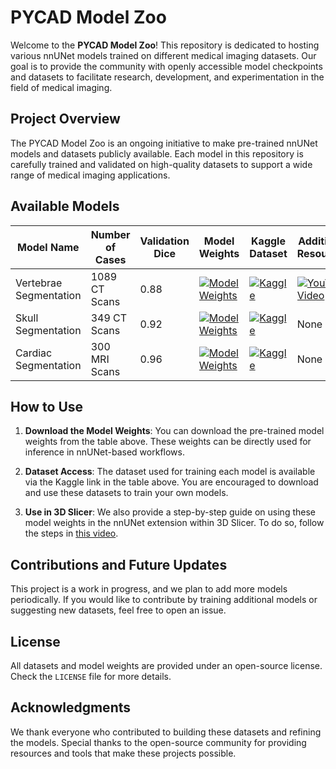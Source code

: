 # PYCAD Model Zoo

Welcome to the **PYCAD Model Zoo**! This repository is dedicated to hosting various nnUNet models trained on different medical imaging datasets. Our goal is to provide the community with openly accessible model checkpoints and datasets to facilitate research, development, and experimentation in the field of medical imaging.

## Project Overview

The PYCAD Model Zoo is an ongoing initiative to make pre-trained nnUNet models and datasets publicly available. Each model in this repository is carefully trained and validated on high-quality datasets to support a wide range of medical imaging applications.

## Available Models

| Model Name                | Number of Cases | Validation Dice | Model Weights | Kaggle Dataset | Additional Resources |
|---------------------------|-----------------|-----------------|----------------|-----------------|----------------------|
| Vertebrae Segmentation    | 1089 CT Scans    | 0.88            | [![Model Weights](https://img.shields.io/badge/Model_Weights-Download-brightgreen)](https://github.com/pycadd/pycad-model-zoo/releases/download/v0.0.1/spine.zip) | [![Kaggle](https://img.shields.io/badge/Dataset-Kaggle-blue)](https://www.kaggle.com/datasets/pycadmk/spine-segmentation-from-ct-scans) | [![YouTube Video](https://img.shields.io/badge/YouTube-Video-red)](https://youtu.be/rZfngRIhEcQ?si=Z0V5ATb3E9tlq104) |
| Skull Segmentation        | 349 CT Scans     | 0.92            | [![Model Weights](https://img.shields.io/badge/Model_Weights-Download-brightgreen)](https://github.com/pycadd/pycad-model-zoo/releases/download/v0.0.2/skull.zip) | [![Kaggle](https://img.shields.io/badge/Dataset-Kaggle-blue)](https://www.kaggle.com/datasets/pycadmk/skull-segmentation-in-ct-scans) | None |
| Cardiac Segmentation      | 300 MRI Scans     | 0.96            | [![Model Weights](https://img.shields.io/badge/Model_Weights-Download-brightgreen)](https://github.com/pycadd/pycad-model-zoo/releases/download/v0.0.3/heart.zip) | [![Kaggle](https://img.shields.io/badge/Dataset-Kaggle-blue)](https://www.kaggle.com/datasets/pycadmk/cardiac-segmentation-in-mri) | None |
## How to Use

1. **Download the Model Weights**: You can download the pre-trained model weights from the table above. These weights can be directly used for inference in nnUNet-based workflows.

2. **Dataset Access**: The dataset used for training each model is available via the Kaggle link in the table above. You are encouraged to download and use these datasets to train your own models.

3. **Use in 3D Slicer**: We also provide a step-by-step guide on using these model weights in the nnUNet extension within 3D Slicer. To do so, follow the steps in [this video](https://youtu.be/Mq0R-DNXdXc?si=EPc_1G47YWq9MIPl).

## Contributions and Future Updates

This project is a work in progress, and we plan to add more models periodically. If you would like to contribute by training additional models or suggesting new datasets, feel free to open an issue.

## License

All datasets and model weights are provided under an open-source license. Check the `LICENSE` file for more details.

## Acknowledgments

We thank everyone who contributed to building these datasets and refining the models. Special thanks to the open-source community for providing resources and tools that make these projects possible.
